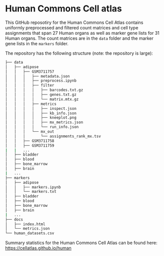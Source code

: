 # Human Commons Cell atlas
This GitHub reposotiry for the Human Commons Cell Atlas contains uniformly preprocessed and filtered count matrices and cell type assignments that span 27 Human organs as well as marker gene lists for 31 Human organs. The count matrices are in the `data` folder and the marker gene lists in the `markers` folder. 

The repository has the following structure (note: the repository is large):

```bash
├── data
│   ├── adipose
│   │   ├── GSM3711757
│   │   │   ├── metadata.json
│   │   │   ├── preprocess.ipynb
│   │   │   ├── filter
│   │   │   │   ├── barcodes.txt.gz
│   │   │   │   ├── genes.txt.gz
│   │   │   │   └── matrix.mtx.gz
│   │   │   ├── metrics
│   │   │   │   ├── inspect.json
│   │   │   │   ├── kb_info.json
│   │   │   │   ├── kneeplot.png
│   │   │   │   ├── mx_metrics.json
│   │   │   │   └── run_info.json
│   │   │   └── mx_out
│   │   │       └── assignments_rank_mx.tsv
│   │   ├── GSM3711758
│   │   ├── GSM3711759
|   |   ...
│   ├── bladder
│   ├── blood
│   ├── bone_marrow
│   ├── brain
|   ...
├── markers
│   ├── adipose
│   │   ├── markers.ipynb
│   │   └── markers.txt
│   ├── bladder
│   ├── blood
│   ├── bone_marrow
│   ├── brain
|   ...
├── docs
│   ├── index.html
│   └── metrics.json
└── human_datasets.csv
```

Summary statistics for the Human Commons Cell Atlas can be found here: https://cellatlas.github.io/human
